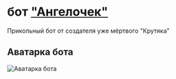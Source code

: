 # бот ["Ангелочек"](https://discord.com/oauth2/authorize?client_id=1380519970424881152)
Прикольный бот от создателя уже мёртвого "Крутяка"

## Аватарка бота
![Аватарка бота](https://github.com/nabektur/little-angel-bot/blob/main/little-angel.jpg)
